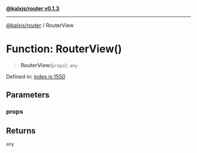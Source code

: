 [**@kalxjs/router v0.1.3**](../README.md)

***

[@kalxjs/router](../README.md) / RouterView

# Function: RouterView()

> **RouterView**(`props`): `any`

Defined in: [index.js:1550](https://github.com/Odeneho-Calculus/kalxjs/blob/7fd2a04b82eb46847d177e10454dc1c716d25790/packages/router/src/index.js#L1550)

## Parameters

### props

## Returns

`any`
